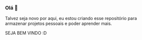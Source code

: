### Olá 👋
Talvez seja novo por aqui, eu estou criando esse repositório para armazenar projetos pessoais e poder aprender mais. 

SEJA BEM VINDO :D

